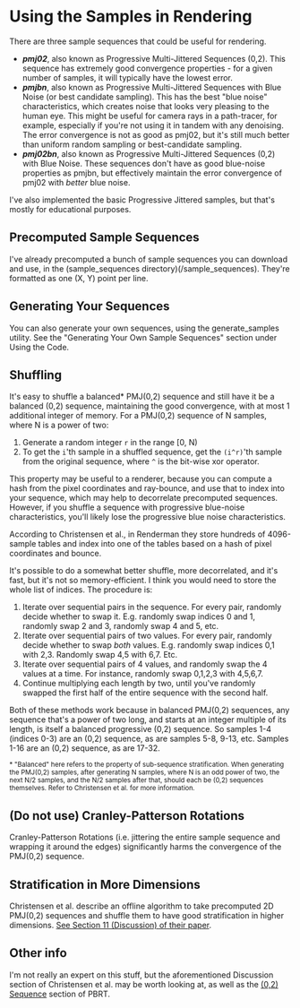 # Using the Samples in Rendering

There are three sample sequences that could be useful for rendering.

* ***pmj02***, also known as Progressive Multi-Jittered Sequences (0,2). This sequence has extremely good convergence properties - for a given number of samples, it will typically have the lowest error. 
* ***pmjbn***, also known as Progressive Multi-Jittered Sequences with Blue Noise (or best candidate sampling). This has the best "blue noise" characteristics, which creates noise that looks very pleasing to the human eye. This might be useful for camera rays in a path-tracer, for example, especially if you're not using it in tandem with any denoising. The error convergence is not as good as pmj02, but it's still much better than uniform random sampling or best-candidate sampling.
* ***pmj02bn***, also known as Progressive Multi-Jittered Sequences (0,2) with Blue Noise. These sequences don't have as good blue-noise properties as pmjbn, but effectively maintain the error convergence of pmj02 with *better* blue noise.

I've also implemented the basic Progressive Jittered samples, but that's mostly for educational purposes.

## Precomputed Sample Sequences

I've already precomputed a bunch of sample sequences you can download and use, in the (sample_sequences directory)(/sample_sequences). They're formatted as one (X, Y) point per line.

## Generating Your Sequences

You can also generate your own sequences, using the generate_samples utility. See the "Generating Your Own Sample Sequences" section under Using the Code.

## Shuffling

It's easy to shuffle a balanced\* PMJ(0,2) sequence and still have it be a balanced (0,2) sequence, maintaining the good convergence, with at most 1 additional integer of memory. For a PMJ(0,2) sequence of N samples, where N is a power of two:
1. Generate a random integer <code>r</code> in the range [0, N)
2. To get the <code>i</code>'th sample in a shuffled sequence, get the <code>(i^r)</code>'th sample from the original sequence, where <code>^</code> is the bit-wise xor operator.

This property may be useful to a renderer, because you can compute a hash from the pixel coordinates and ray-bounce, and use that to index into your sequence, which may help to decorrelate precomputed sequences. However, if you shuffle a sequence with progressive blue-noise characteristics, you'll likely lose the progressive blue noise characteristics.

According to Christensen et al., in Renderman they store hundreds of 4096-sample tables and index into one of the tables based on a hash of pixel coordinates and bounce.

It's possible to do a somewhat better shuffle, more decorrelated, and it's fast, but it's not so memory-efficient. I think you would need to store the whole list of indices. The procedure is:
1. Iterate over sequential pairs in the sequence. For every pair, randomly decide whether to swap it. E.g. randomly swap indices 0 and 1, randomly swap 2 and 3, randomly swap 4 and 5, etc.
2. Iterate over sequential pairs of two values. For every pair, randomly decide whether to swap *both* values. E.g. randomly swap indices 0,1 with 2,3. Randomly swap 4,5 with 6,7. Etc.
3. Iterate over sequential pairs of 4 values, and randomly swap the 4 values at a time. For instance, randomly swap 0,1,2,3 with 4,5,6,7. 
4. Continue multiplying each length by two, until you've randomly swapped the first half of the entire sequence with the second half.

Both of these methods work because in balanced PMJ(0,2) sequences, any sequence that's a power of two long, and starts at an integer multiple of its length, is itself a balanced progressive (0,2) sequence. So samples 1-4 (indices 0-3) are an (0,2) sequence, as are samples 5-8, 9-13, etc. Samples 1-16 are an (0,2) sequence, as are 17-32.

<sub>\* "Balanced" here refers to the property of sub-sequence stratification. When generating the PMJ(0,2) samples, after generating N samples, where N is an odd power of two, the next N/2 samples, and the N/2 samples after that, should each be (0,2) sequences themselves. Refer to Christensen et al. for more information.</sub>

## (Do not use) Cranley-Patterson Rotations

Cranley-Patterson Rotations (i.e. jittering the entire sample sequence and wrapping it around the edges) significantly harms the convergence of the PMJ(0,2) sequence.

## Stratification in More Dimensions

Christensen et al. describe an offline algorithm to take precomputed 2D PMJ(0,2) sequences and shuffle them to have good stratification in higher dimensions. [See Section 11 (Discussion) of their paper](https://graphics.pixar.com/library/ProgressiveMultiJitteredSampling/paper.pdf).

## Other info

I'm not really an expert on this stuff, but the aforementioned Discussion section of Christensen et al. may be worth looking at, as well as the [(0,2) Sequence](http://www.pbr-book.org/3ed-2018/Sampling_and_Reconstruction/(0,_2)-Sequence_Sampler.html) section of PBRT.
